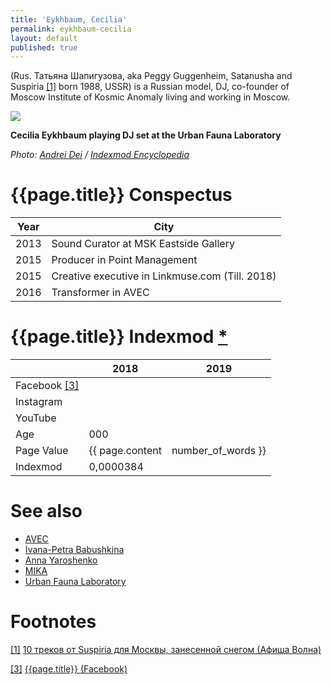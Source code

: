 ```yaml
---
title: 'Eykhbaum, Cecilia'
permalink: eykhbaum-cecilia
layout: default
published: true
---
```



(Rus. Татьяна Шапигузова, aka Peggy Guggenheim, Satanusha and Suspiria <span id="a1">[\[1\]](#f1)</span> born 1988, USSR) is a Russian model, DJ, co-founder of Moscow Institute of Kosmic Anomaly living and working in Moscow.

![](/encyclopedia/images/eykhbaum-cecilia.jpg)

**Cecilia Eykhbaum playing DJ set at the Urban Fauna Laboratory**

*Photo: [Andrei Dei](deinichenko-andrei) / [Indexmod Encyclopedia](index)*

# {{page.title}} Conspectus

|Year|City|
|-|-|
|2013|Sound Curator at MSK Eastside Gallery|
|2015|Producer in Point Management|
|2015|Creative executive in Linkmuse.com  (Till. 2018)|
|2016|Transformer in AVEC|

# {{page.title}} Indexmod [*](indexmod)

||2018|2019|
|-|-|-|
|Facebook <span id="a3">[\[3\]](#f3)</span>|||
|Instagram|||
|YouTube|||
|Age|000||
|Page Value|{{ page.content | number_of_words }}||
|Indexmod|0,0000384||


# See also

+ [AVEC]()
+ [Ivana-Petra Babushkina]()
+ [Anna Yaroshenko](yaroshenko-anna)
+ [MIKA](moscow-institute-of-kosmic-anomaly)
+ [Urban Fauna Laboratory]()

# Footnotes

[[1]](#a1) <span id="f1"></span> [10 треков от Suspiria для Москвы, занесенной снегом (Афиша Волна)](https://daily.afisha.ru/archive/volna/sounds/10-trekov-ot-suspiria-dlya-moskvy-zanesennoy-snegom/)

[[3]](#a3) <span id="f3"></span> [{{page.title}} (Facebook)](https://www.facebook.com/pguggenheim)

